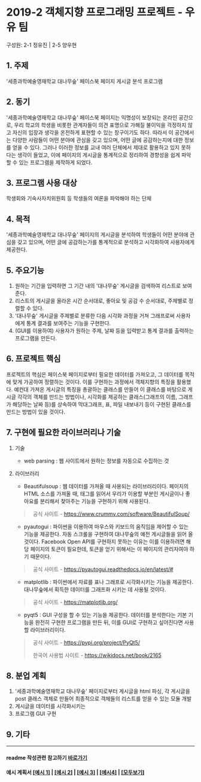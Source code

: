 # 2019-2 객체지향 프로그래밍 프로젝트 - **우유 팀**
구성원: 2-1 정유진 | 2-5 양우현

## 1. 주제
'세종과학예술영재학교 대나무숲' 페이스북 페이지 게시글 분석 프로그램

## 2. 동기
'세종과학예술영재학교 대나무숲' 페이스북 페이지는 익명성이 보장되는 온라인 공간으로, 우리 학교의 학생을 비롯한 관계자들이 의견 표명으로 가해질 불이익을 걱정하지 않고 자신의 입장과 생각을 온전하게 표현할 수 있는 창구이기도 하다. 따라서 이 공간에서는 다양한 사람들이 어떤 분야에 관심을 갖고 있으며, 어떤 글에 공감하는지에 대한 정보를 얻을 수 있다. 그러나 이러한 정보를 교내 여러 단체에서 제대로 활용하고 있지 못하다는 생각이 들었고, 이에 페이지의 게시글을 통계적으로 정리하여 경향성을 쉽게 파악할 수 있는 프로그램을 제작하게 되었다.

## 3. 프로그램 사용 대상
학생회와 기숙사자치위원회 등 학생들의 여론을 파악해야 하는 단체

## 4. 목적
'세종과학예술영재학교 대나무숲' 페이지의 게시글을 분석하여 학생들이 어떤 분야에 관심을 갖고 있으며, 어떤 글에 공감하는가를 통계적으로 분석하고 시각화하여 사용자에게 제공한다.

## 5. 주요기능
1. 원하는 기간을 입력하면 그 기간 내의 '대나무숲' 게시글을 검색하여 리스트로 보여준다.
2. 리스트의 게시글을 올라온 시간 순서대로, 좋아요 및 공감 수 순서대로, 주제별로 정렬할 수 있다.
3. '대나무숲' 게시글을 주제별로 분류한 다음 시각화 과정을 거쳐 그래프로써 사용자에게 통계 결과를 보여주는 기능을 구현한다. 
4. (GUI를 이용하여) 사용자가 원하는 주제, 날짜 등을 입력받고 통계 결과를 출력하는 프로그램을 만든다.

## 6. 프로젝트 핵심
프로젝트의 핵심은 페이스북 페이지로부터 필요한 데이터를 가져오고, 그 데이터를 목적에 맞게 가공하여 정렬하는 것이다. 이를 구현하는 과정에서 객체지향의 특징을 활용했다. 예컨대 가져온 게시글의 특징을 총괄하는 클래스를 만들어 이 클래스를 바탕으로 게시글 각각의 객체를 만드는 방법이나, 시각화를 제공하는 클래스(그래프의 이름, 그래프가 해당하는 날짜 등)를 상속하여 막대그래프, 표, 파일 내보내기 등이 구현된 클래스를 만드는 방법이 있을 것이다.


## 7. 구현에 필요한 라이브러리나 기술
1. 기술
    - web parsing : 웹 사이트에서 원하는 정보를 자동으로 수집하는 것
2. 라이브러리
    - Beautifulsoup : 웹 데이터를 가져올 때 사용되는 라이브러리이다. 페이지의 HTML 소스를 가져올 때, 태그를 읽어서 우리가 이용할 부분인 게시글이나 좋아요를 분리해서 찾아주는 기능을 구현하기 위해 사용된다.
    > &nbsp;&nbsp;공식 사이트 - https://www.crummy.com/software/BeautifulSoup/

    - pyautogui : 파이썬을 이용하여 마우스와 키보드의 움직임을 제어할 수 있는 기능을 제공한다. 자동 스크롤을 구현하여 대나무숲의 예전 게시글들을 읽어 올 것이다. Facebook Open API를 구현하지 못하는 이유는 이를 이용하려면 해당 페이지의 토큰이 필요한데, 토큰을 얻기 위해서는 이 페이지의 관리자여야 하기 때문이다.
    > &nbsp;&nbsp;공식 사이트 - https://pyautogui.readthedocs.io/en/latest/#

    - matplotlib : 파이썬에서 자료를 표나 그래프로 시각화시키는 기능을 제공한다. 대나무숲에서 획득한 데이터를 그래프화 시키는 데 사용될 것이다.
    > &nbsp;&nbsp;공식 사이트 - https://matplotlib.org/

    - pyqt5 : GUI 구성을 할 수 있는 기능을 제공한다. 데이터를 분석한다는 기본 기능을 완전히 구현한 프로그램을 만든 뒤, 이를 GUI로 구현하고 싶어진다면 사용할 라이브러리이다.
    > &nbsp;&nbsp;공식 사이트 - https://pypi.org/project/PyQt5/
    >
    > &nbsp;&nbsp;한국어 사용법 사이트 - https://wikidocs.net/book/2165

## 8. **분업 계획**
1. '세종과학예술영재학교 대나무숲' 페이지로부터 게시글을 html 파싱, 각 게시글을 post 클래스 객체로 만들어 최종적으로 객체들의 리스트를 얻을 수 있는 모듈 개발
2. 게시글을 데이터를 시각화시키는
3. 프로그램 GUI 구현

## 9. 기타

<hr>

#### readme 작성관련 참고하기 [바로가기](https://heropy.blog/2017/09/30/markdown/)

#### 예시 계획서 [[예시 1]](https://docs.google.com/document/d/1hcuGhTtmiTUxuBtr3O6ffrSMahKNhEj33woE02V-84U/edit?usp=sharing) | [[예시 2]](https://docs.google.com/document/d/1FmxTZvmrroOW4uZ34Xfyyk9ejrQNx6gtsB6k7zOvHYE/edit?usp=sharing) | [[예시 3]](https://github.com/goldmango328/2018-OOP-Python-Light) | [[예시4]](https://github.com/ssy05468/2018-OOP-Python-lightbulb) | [[모두보기]](https://github.com/kadragon/oop_project_ex/network/members)
